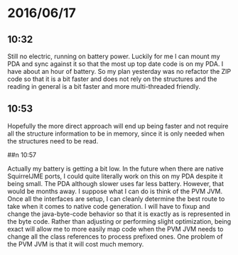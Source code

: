 # 2016/06/17

## 10:32

Still no electric, running on battery power. Luckily for me I can mount my PDA
and sync against it so that the most up top date code is on my PDA. I have
about an hour of battery. So my plan yesterday was no refactor the ZIP code
so that it is a bit faster and does not rely on the structures and the reading
in general is a bit faster and more multi-threaded friendly.

## 10:53

Hopefully the more direct approach will end up being faster and not require
all the structure information to be in memory, since it is only needed when
the structures need to be read.

##n 10:57

Actually my battery is getting a bit low. In the future when there are native
SquirrelJME ports, I could quite literally work on this on my PDA despite it
being small. The PDA although slower uses far less battery. However, that would
be months away. I suppose what I can do is think of the PVM JVM. Once all
the interfaces are setup, I can cleanly determine the best route to take when
it comes to native code generation. I will have to fixup and change the
java-byte-code behavior so that it is exactly as is represented in the byte
code. Rather than adjusting or performing slight optimization, being exact
will allow me to more easily map code when the PVM JVM needs to change all
the class references to process prefixed ones. One problem of the PVM JVM is
that it will cost much memory.


